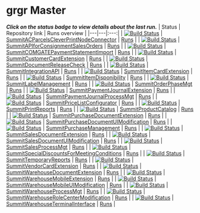 # grgr Master 
_**Click on the status badge to view details about the last run.**_ 
| Status | Repository link | Runs overview |
|---|---|:---:| 
| [![Build Status](https://navertica.visualstudio.com/Summit%20Trade%20Distribution/_apis/build/status%2Fgrgr%2FMaster%2FSummitACParcelsCleverPrintNodeConnector%20Master?repoName=SummitACParcelsCleverPrintNodeConnector&branchName=master)](https://dev.azure.com/navertica/a7e04991-206d-40d0-9fd5-6896eb0c96a1/_build/results?buildId=121879) | [SummitACParcelsCleverPrintNodeConnector](https://dev.azure.com/navertica/Summit%20Trade%20Distribution/_git/SummitACParcelsCleverPrintNodeConnector) | [Runs](https://dev.azure.com/navertica/Summit%20Trade%20Distribution/_build?definitionId=1951) | 
| [![Build Status](https://navertica.visualstudio.com/Summit%20Trade%20Distribution/_apis/build/status%2Fgrgr%2FMaster%2FSummitAPIforConsignmentSalesOrders%20Master?repoName=SummitAPIforConsignmentSalesOrders&branchName=master)](https://dev.azure.com/navertica/a7e04991-206d-40d0-9fd5-6896eb0c96a1/_build/results?buildId=121642) | [SummitAPIforConsignmentSalesOrders](https://dev.azure.com/navertica/Summit%20Trade%20Distribution/_git/SummitAPIforConsignmentSalesOrders) | [Runs](https://dev.azure.com/navertica/Summit%20Trade%20Distribution/_build?definitionId=1894) | 
| [![Build Status](https://navertica.visualstudio.com/Summit%20Trade%20Distribution/_apis/build/status%2Fgrgr%2FMaster%2FSummitCOMGATEPaymentStatementImport%20Master?repoName=SummitCOMGATEPaymentStatementImport&branchName=master)](https://dev.azure.com/navertica/a7e04991-206d-40d0-9fd5-6896eb0c96a1/_build/results?buildId=121555) | [SummitCOMGATEPaymentStatementImport](https://dev.azure.com/navertica/Summit%20Trade%20Distribution/_git/SummitCOMGATEPaymentStatementImport) | [Runs](https://dev.azure.com/navertica/Summit%20Trade%20Distribution/_build?definitionId=1888) | 
| [![Build Status](https://navertica.visualstudio.com/Summit%20Trade%20Distribution/_apis/build/status%2Fgrgr%2FMaster%2FSummitCustomerCardExtension%20Master?repoName=SummitCustomerCardExtension&branchName=master)](https://dev.azure.com/navertica/a7e04991-206d-40d0-9fd5-6896eb0c96a1/_build/results?buildId=122002) | [SummitCustomerCardExtension](https://dev.azure.com/navertica/Summit%20Trade%20Distribution/_git/SummitCustomerCardExtension) | [Runs](https://dev.azure.com/navertica/Summit%20Trade%20Distribution/_build?definitionId=1671) | 
| [![Build Status](https://navertica.visualstudio.com/Summit%20Trade%20Distribution/_apis/build/status%2Fgrgr%2FMaster%2FSummitDocumentReleaseCheck%20Master?repoName=SummitDocumentReleaseCheck&branchName=master)](https://dev.azure.com/navertica/a7e04991-206d-40d0-9fd5-6896eb0c96a1/_build/results?buildId=121956) | [SummitDocumentReleaseCheck](https://dev.azure.com/navertica/Summit%20Trade%20Distribution/_git/SummitDocumentReleaseCheck) | [Runs](https://dev.azure.com/navertica/Summit%20Trade%20Distribution/_build?definitionId=1771) | 
| [![Build Status](https://navertica.visualstudio.com/Summit%20Trade%20Distribution/_apis/build/status%2Fgrgr%2FMaster%2FSummitIntegrationAPI%20Master?repoName=SummitIntegrationAPI&branchName=master)](https://dev.azure.com/navertica/a7e04991-206d-40d0-9fd5-6896eb0c96a1/_build/results?buildId=121974) | [SummitIntegrationAPI](https://dev.azure.com/navertica/Summit%20Trade%20Distribution/_git/SummitIntegrationAPI) | [Runs](https://dev.azure.com/navertica/Summit%20Trade%20Distribution/_build?definitionId=1659) | 
| [![Build Status](https://navertica.visualstudio.com/Summit%20Trade%20Distribution/_apis/build/status%2Fgrgr%2FMaster%2FSummitItemCardExtension%20Master?repoName=SummitItemCardExtension&branchName=master)](https://dev.azure.com/navertica/a7e04991-206d-40d0-9fd5-6896eb0c96a1/_build/results?buildId=121648) | [SummitItemCardExtension](https://dev.azure.com/navertica/Summit%20Trade%20Distribution/_git/SummitItemCardExtension) | [Runs](https://dev.azure.com/navertica/Summit%20Trade%20Distribution/_build?definitionId=1632) | 
| [![Build Status](https://navertica.visualstudio.com/Summit%20Trade%20Distribution/_apis/build/status%2Fgrgr%2FMaster%2FSummitItemDisponibility%20Master?repoName=SummitItemDisponibility&branchName=master)](https://dev.azure.com/navertica/a7e04991-206d-40d0-9fd5-6896eb0c96a1/_build/results?buildId=121605) | [SummitItemDisponibility](https://dev.azure.com/navertica/Summit%20Trade%20Distribution/_git/SummitItemDisponibility) | [Runs](https://dev.azure.com/navertica/Summit%20Trade%20Distribution/_build?definitionId=1717) | 
| [![Build Status](https://navertica.visualstudio.com/Summit%20Trade%20Distribution/_apis/build/status%2Fgrgr%2FMaster%2FSummitLabelManagement%20Master?repoName=SummitLabelManagement&branchName=master)](https://dev.azure.com/navertica/a7e04991-206d-40d0-9fd5-6896eb0c96a1/_build/results?buildId=122005) | [SummitLabelManagement](https://dev.azure.com/navertica/Summit%20Trade%20Distribution/_git/SummitLabelManagement) | [Runs](https://dev.azure.com/navertica/Summit%20Trade%20Distribution/_build?definitionId=1817) | 
| [![Build Status](https://navertica.visualstudio.com/Summit%20Trade%20Distribution/_apis/build/status%2Fgrgr%2FMaster%2FSummitOrderPhaseMgt%20Master?repoName=SummitOrderPhaseMgt&branchName=master)](https://dev.azure.com/navertica/a7e04991-206d-40d0-9fd5-6896eb0c96a1/_build/results?buildId=121788) | [SummitOrderPhaseMgt](https://dev.azure.com/navertica/Summit%20Trade%20Distribution/_git/SummitOrderPhaseMgt) | [Runs](https://dev.azure.com/navertica/Summit%20Trade%20Distribution/_build?definitionId=1707) | 
| [![Build Status](https://navertica.visualstudio.com/Summit%20Trade%20Distribution/_apis/build/status%2Fgrgr%2FMaster%2FSummitPaymentJournalExtension%20Master?repoName=SummitPaymentJournalExtension&branchName=master)](https://dev.azure.com/navertica/a7e04991-206d-40d0-9fd5-6896eb0c96a1/_build/results?buildId=121826) | [SummitPaymentJournalExtension](https://dev.azure.com/navertica/Summit%20Trade%20Distribution/_git/SummitPaymentJournalExtension) | [Runs](https://dev.azure.com/navertica/Summit%20Trade%20Distribution/_build?definitionId=1882) | 
| [![Build Status](https://navertica.visualstudio.com/Summit%20Trade%20Distribution/_apis/build/status%2Fgrgr%2FMaster%2FSummitPaymentJournalProcessMgt%20Master?repoName=SummitPaymentJournalProcessMgt&branchName=master)](https://dev.azure.com/navertica/a7e04991-206d-40d0-9fd5-6896eb0c96a1/_build/results?buildId=122004) | [SummitPaymentJournalProcessMgt](https://dev.azure.com/navertica/Summit%20Trade%20Distribution/_git/SummitPaymentJournalProcessMgt) | [Runs](https://dev.azure.com/navertica/Summit%20Trade%20Distribution/_build?definitionId=1885) | 
| [![Build Status](https://navertica.visualstudio.com/Summit%20Trade%20Distribution/_apis/build/status%2Fgrgr%2FMaster%2FSummitPriceListConfigurator%20Master?repoName=SummitPriceListConfigurator&branchName=master)](https://dev.azure.com/navertica/a7e04991-206d-40d0-9fd5-6896eb0c96a1/_build/results?buildId=121890) | [SummitPriceListConfigurator](https://dev.azure.com/navertica/Summit%20Trade%20Distribution/_git/SummitPriceListConfigurator) | [Runs](https://dev.azure.com/navertica/Summit%20Trade%20Distribution/_build?definitionId=1576) | 
| [![Build Status](https://navertica.visualstudio.com/Summit%20Trade%20Distribution/_apis/build/status%2Fgrgr%2FMaster%2FSummitPrintReports%20Master?repoName=SummitPrintReports&branchName=master)](https://dev.azure.com/navertica/a7e04991-206d-40d0-9fd5-6896eb0c96a1/_build/results?buildId=121847) | [SummitPrintReports](https://dev.azure.com/navertica/Summit%20Trade%20Distribution/_git/SummitPrintReports) | [Runs](https://dev.azure.com/navertica/Summit%20Trade%20Distribution/_build?definitionId=1858) | 
| [![Build Status](https://navertica.visualstudio.com/Summit%20Trade%20Distribution/_apis/build/status%2Fgrgr%2FMaster%2FSummitProductCatalog%20Master?repoName=SummitProductCatalog&branchName=master)](https://dev.azure.com/navertica/a7e04991-206d-40d0-9fd5-6896eb0c96a1/_build/results?buildId=121672) | [SummitProductCatalog](https://dev.azure.com/navertica/Summit%20Trade%20Distribution/_git/SummitProductCatalog) | [Runs](https://dev.azure.com/navertica/Summit%20Trade%20Distribution/_build?definitionId=1668) | 
| [![Build Status](https://navertica.visualstudio.com/Summit%20Trade%20Distribution/_apis/build/status%2Fgrgr%2FMaster%2FSummitPurchaseDocumentExtension%20Master?repoName=SummitPurchaseDocumentExtension&branchName=master)](https://dev.azure.com/navertica/a7e04991-206d-40d0-9fd5-6896eb0c96a1/_build/results?buildId=121949) | [SummitPurchaseDocumentExtension](https://dev.azure.com/navertica/Summit%20Trade%20Distribution/_git/SummitPurchaseDocumentExtension) | [Runs](https://dev.azure.com/navertica/Summit%20Trade%20Distribution/_build?definitionId=1644) | 
| [![Build Status](https://navertica.visualstudio.com/Summit%20Trade%20Distribution/_apis/build/status%2Fgrgr%2FMaster%2FSummitPurchaseDocumentUIModification%20Master?repoName=SummitPurchaseDocumentUIModification&branchName=master)](https://dev.azure.com/navertica/a7e04991-206d-40d0-9fd5-6896eb0c96a1/_build/results?buildId=121845) | [SummitPurchaseDocumentUIModification](https://dev.azure.com/navertica/Summit%20Trade%20Distribution/_git/SummitPurchaseDocumentUIModification) | [Runs](https://dev.azure.com/navertica/Summit%20Trade%20Distribution/_build?definitionId=1638) | 
| [![Build Status](https://navertica.visualstudio.com/Summit%20Trade%20Distribution/_apis/build/status%2Fgrgr%2FMaster%2FSummitPurchaseManagement%20Master?repoName=SummitPurchaseManagement&branchName=master)](https://dev.azure.com/navertica/a7e04991-206d-40d0-9fd5-6896eb0c96a1/_build/results?buildId=121885) | [SummitPurchaseManagement](https://dev.azure.com/navertica/Summit%20Trade%20Distribution/_git/SummitPurchaseManagement) | [Runs](https://dev.azure.com/navertica/Summit%20Trade%20Distribution/_build?definitionId=1653) | 
| [![Build Status](https://navertica.visualstudio.com/Summit%20Trade%20Distribution/_apis/build/status%2Fgrgr%2FMaster%2FSummitSalesDocumentExtension%20Master?repoName=SummitSalesDocumentExtension&branchName=master)](https://dev.azure.com/navertica/a7e04991-206d-40d0-9fd5-6896eb0c96a1/_build/results?buildId=122007) | [SummitSalesDocumentExtension](https://dev.azure.com/navertica/Summit%20Trade%20Distribution/_git/SummitSalesDocumentExtension) | [Runs](https://dev.azure.com/navertica/Summit%20Trade%20Distribution/_build?definitionId=1656) | 
| [![Build Status](https://navertica.visualstudio.com/Summit%20Trade%20Distribution/_apis/build/status%2Fgrgr%2FMaster%2FSummitSalesDocumentUIModification%20Master?repoName=SummitSalesDocumentUIModification&branchName=master)](https://dev.azure.com/navertica/a7e04991-206d-40d0-9fd5-6896eb0c96a1/_build/results?buildId=121730) | [SummitSalesDocumentUIModification](https://dev.azure.com/navertica/Summit%20Trade%20Distribution/_git/SummitSalesDocumentUIModification) | [Runs](https://dev.azure.com/navertica/Summit%20Trade%20Distribution/_build?definitionId=1961) | 
| [![Build Status](https://navertica.visualstudio.com/Summit%20Trade%20Distribution/_apis/build/status%2Fgrgr%2FMaster%2FSummitSalesProcessMgt%20Master?repoName=SummitSalesProcessMgt&branchName=master)](https://dev.azure.com/navertica/a7e04991-206d-40d0-9fd5-6896eb0c96a1/_build/results?buildId=121718) | [SummitSalesProcessMgt](https://dev.azure.com/navertica/Summit%20Trade%20Distribution/_git/SummitSalesProcessMgt) | [Runs](https://dev.azure.com/navertica/Summit%20Trade%20Distribution/_build?definitionId=1762) | 
| [![Build Status](https://navertica.visualstudio.com/Summit%20Trade%20Distribution/_apis/build/status%2Fgrgr%2FMaster%2FSummitSpecialDiscountsForMeetingConditions%20Master?repoName=SummitSpecialDiscountsForMeetingConditions&branchName=master)](https://dev.azure.com/navertica/a7e04991-206d-40d0-9fd5-6896eb0c96a1/_build/results?buildId=121837) | [SummitSpecialDiscountsForMeetingConditions](https://dev.azure.com/navertica/Summit%20Trade%20Distribution/_git/SummitSpecialDiscountsForMeetingConditions) | [Runs](https://dev.azure.com/navertica/Summit%20Trade%20Distribution/_build?definitionId=1635) | 
| [![Build Status](https://navertica.visualstudio.com/Summit%20Trade%20Distribution/_apis/build/status%2Fgrgr%2FMaster%2FSummitTemporaryReports%20Master?repoName=SummitTemporaryReports&branchName=master)](https://dev.azure.com/navertica/a7e04991-206d-40d0-9fd5-6896eb0c96a1/_build/results?buildId=121667) | [SummitTemporaryReports](https://dev.azure.com/navertica/Summit%20Trade%20Distribution/_git/SummitTemporaryReports) | [Runs](https://dev.azure.com/navertica/Summit%20Trade%20Distribution/_build?definitionId=1891) | 
| [![Build Status](https://navertica.visualstudio.com/Summit%20Trade%20Distribution/_apis/build/status%2Fgrgr%2FMaster%2FSummitVendorCardExtension%20Master?repoName=SummitVendorCardExtension&branchName=master)](https://dev.azure.com/navertica/a7e04991-206d-40d0-9fd5-6896eb0c96a1/_build/results?buildId=121764) | [SummitVendorCardExtension](https://dev.azure.com/navertica/Summit%20Trade%20Distribution/_git/SummitVendorCardExtension) | [Runs](https://dev.azure.com/navertica/Summit%20Trade%20Distribution/_build?definitionId=1677) | 
| [![Build Status](https://navertica.visualstudio.com/Summit%20Trade%20Distribution/_apis/build/status%2Fgrgr%2FMaster%2FSummitWarehouseDocumentExtension%20Master?repoName=SummitWarehouseDocumentExtension&branchName=master)](https://dev.azure.com/navertica/a7e04991-206d-40d0-9fd5-6896eb0c96a1/_build/results?buildId=121776) | [SummitWarehouseDocumentExtension](https://dev.azure.com/navertica/Summit%20Trade%20Distribution/_git/SummitWarehouseDocumentExtension) | [Runs](https://dev.azure.com/navertica/Summit%20Trade%20Distribution/_build?definitionId=1867) | 
| [![Build Status](https://navertica.visualstudio.com/Summit%20Trade%20Distribution/_apis/build/status%2Fgrgr%2FMaster%2FSummitWarehouseMobileExtension%20Master?repoName=SummitWarehouseMobileExtension&branchName=master)](https://dev.azure.com/navertica/a7e04991-206d-40d0-9fd5-6896eb0c96a1/_build/results?buildId=121994) | [SummitWarehouseMobileExtension](https://dev.azure.com/navertica/Summit%20Trade%20Distribution/_git/SummitWarehouseMobileExtension) | [Runs](https://dev.azure.com/navertica/Summit%20Trade%20Distribution/_build?definitionId=1792) | 
| [![Build Status](https://navertica.visualstudio.com/Summit%20Trade%20Distribution/_apis/build/status%2Fgrgr%2FMaster%2FSummitWarehouseMobileUIModification%20Master?repoName=SummitWarehouseMobileUIModification&branchName=master)](https://dev.azure.com/navertica/a7e04991-206d-40d0-9fd5-6896eb0c96a1/_build/results?buildId=121998) | [SummitWarehouseMobileUIModification](https://dev.azure.com/navertica/Summit%20Trade%20Distribution/_git/SummitWarehouseMobileUIModification) | [Runs](https://dev.azure.com/navertica/Summit%20Trade%20Distribution/_build?definitionId=1897) | 
| [![Build Status](https://navertica.visualstudio.com/Summit%20Trade%20Distribution/_apis/build/status%2Fgrgr%2FMaster%2FSummitWarehouseProcessMgt%20Master?repoName=SummitWarehouseProcessMgt&branchName=master)](https://dev.azure.com/navertica/a7e04991-206d-40d0-9fd5-6896eb0c96a1/_build/results?buildId=121640) | [SummitWarehouseProcessMgt](https://dev.azure.com/navertica/Summit%20Trade%20Distribution/_git/SummitWarehouseProcessMgt) | [Runs](https://dev.azure.com/navertica/Summit%20Trade%20Distribution/_build?definitionId=1786) | 
| [![Build Status](https://navertica.visualstudio.com/Summit%20Trade%20Distribution/_apis/build/status%2Fgrgr%2FMaster%2FSummitWarehouseRoleCenterModification%20Master?repoName=SummitWarehouseRoleCenterModification&branchName=master)](https://dev.azure.com/navertica/a7e04991-206d-40d0-9fd5-6896eb0c96a1/_build/results?buildId=121971) | [SummitWarehouseRoleCenterModification](https://dev.azure.com/navertica/Summit%20Trade%20Distribution/_git/SummitWarehouseRoleCenterModification) | [Runs](https://dev.azure.com/navertica/Summit%20Trade%20Distribution/_build?definitionId=1647) | 
| [![Build Status](https://navertica.visualstudio.com/Summit%20Trade%20Distribution/_apis/build/status%2Fgrgr%2FMaster%2FSummitWarehouseTerminalInterface%20Master?repoName=SummitWarehouseTerminalInterface&branchName=master)](https://dev.azure.com/navertica/a7e04991-206d-40d0-9fd5-6896eb0c96a1/_build/results?buildId=121720) | [SummitWarehouseTerminalInterface](https://dev.azure.com/navertica/Summit%20Trade%20Distribution/_git/SummitWarehouseTerminalInterface) | [Runs](https://dev.azure.com/navertica/Summit%20Trade%20Distribution/_build?definitionId=1972) | 

